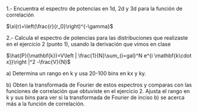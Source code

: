 
1.- Encuentra el espectro de potencias en 1d, 2d y 3d para la función de correlación

$\xi(r)=\left(\frac{r}{r_0}\right)^{-\gamma}$

2.- Calcula el espectro de potencias para las distribuciones que realizaste en el ejercicio 2 (punto 1), usando la derivación que vimos en clase

$\hat{P}(\mathbf{k})=V\left | \frac{1}{N}\sum_{i=gal}^N e^{i \mathbf{k\cdot x}}\right |^2 -\frac{V}{N}$

a) Determina un rango en k y usa 20-100 bins en kx y ky.

b) Obten la transformada de Fourier de estos espectros y comparas con las funciones de correlación que obtuviste en el ejercicio 2. Ajusta el rango en k y sus bins para ver si la transformada de Fourier de inciso b) se acerca más a la función de correlación.